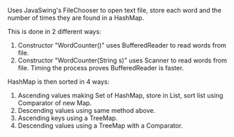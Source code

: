 Uses JavaSwing's FileChooser to open text file, store each word and the number of times they are found in a HashMap. 

This is done in 2 different ways:
  1. Constructor "WordCounter()" uses BufferedReader to read words from file.
  2. Constructor "WordCounter(String s)" uses Scanner to read words from file. Timing the process proves BufferedReader
     is faster.
 
HashMap is then sorted in 4 ways:
  1. Ascending values making Set of HashMap, store in List, sort list using Comparator of new Map.
  2. Descending values using same method above.
  3. Ascending keys using a TreeMap.
  4. Descending values using a TreeMap with a Comparator.
